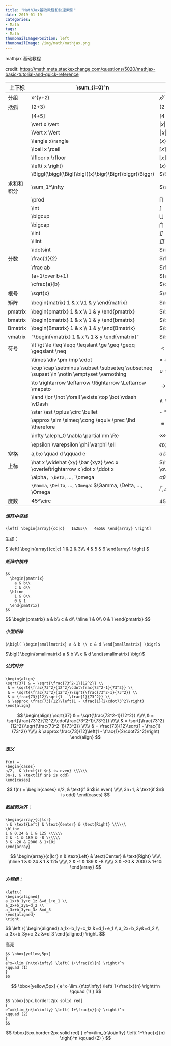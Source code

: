 ```yaml
---
title: "MathJax基础教程和快速索引"
date: 2019-01-19
categories:
- Math
tags:
- Math
thumbnailImagePosition: left
thumbnailImage: /img/math/mathjax.png
---
```

mathjax 基础教程
<!--more-->

credit: https://math.meta.stackexchange.com/questions/5020/mathjax-basic-tutorial-and-quick-reference

| 上下标 | \sum_{i=0}^n | $\sum_{i=0}^n$ |
| ---- | ------------ | ---------------- |
| 分组 | x^{y+z} | $x^{y+z}$ |
| 括弧 | (2+3) | $(2+3)$ |
|      | [4+5] | $[4+5]$ |
|      | \vert x \vert | $\vert x \vert$ |
|      | \Vert x \Vert | $\Vert x \Vert$ |
|      | \langle x\rangle | $\langle x\rangle$ |
|      | \lceil x \rceil | $\lceil x \rceil$ |
|      | \lfloor x \rfloor | $\lfloor x \rfloor$ |
|      | \left( x \right) | $\left( x \right)$ |
|      | \Biggl(\biggl(\Bigl(\bigl((x)\bigr)\Bigr)\biggr)\Biggr) | $\Biggl(\biggl(\Bigl(\bigl((x)\bigr)\Bigr)\biggr)\Biggr)$ |
| 求和和积分 | \sum_1^\infty | $\sum_1^\infty$ |
|      | \prod | $\prod$ |
|      | \int | $\int$ |
|      | \bigcup | $\bigcup$ |
|      | \bigcap | $\bigcap$ |
|      | \iint | $\iint$ |
|      | \iiint | $\iiint$ |
|      | \idotsint | $\idotsint$ |
| 分数 | \frac{1}{2} | $\frac{1}{2}$ |
| | \frac ab | $\frac ab$ |
| | {a+1\over b+1} | ${a+1\over b+1}$ |
| | \cfrac{a}{b} | $\cfrac{a}{b}$ |
| 根号 | \sqrt{x} | $\sqrt{x}$ |
| 矩阵 | \begin{matrix} 1 & x  \\\1 & y   \end{matrix} | $\begin{matrix}     1 & x \\\    1 & y  \\         \end{matrix} $$ |
| pmatrix | \begin{pmatrix} 1 & x  \\\ 1 & y   \end{pmatrix} | $\begin{pmatrix} 1 & x  \\\ 1 & y   \end{pmatrix} $ |
| bmatrix | \begin{bmatrix} 1 & x  \\\ 1 & y   \end{bmatrix} | $\begin{bmatrix} 1 & x  \\\ 1 & y   \end{bmatrix} $ |
| Bmatrix | \begin{Bmatrix} 1 & x  \\\ 1 & y   \end{Bmatrix} | $\begin{Bmatrix} 1 & x  \\\ 1 & y   \end{Bmatrix}$ |
| vmatrix | "\begin{vmatrix} 1 & x  \\\ 1 & y   \end{vmatrix}" | $\begin{vmatrix} 1 & x  \\\ 1 & y   \end{vmatrix}$ |
| 符号 | \lt \gt \le \leq \leqq \leqslant \ge \geq \geqq \geqslant \neq | $\lt \gt \le \leq \leqq \leqslant \ge \geq \geqq \geqslant \neq$ |
| | \times \div \pm \mp \cdot | $\times \div \pm \mp \cdot$ |
| | \cup \cap \setminus \subset \subseteq \subsetneq \supset \in \notin \emptyset \varnothing | $\cup \cap \setminus \subset \subseteq \subsetneq \supset \in \notin \emptyset \varnothing$ |
| | \to \rightarrow \leftarrow \Rightarrow \Leftarrow \mapsto | $\to \rightarrow \leftarrow \Rightarrow \Leftarrow \mapsto$ |
| | \land \lor \lnot \forall \exists \top \bot \vdash \vDash | $\land \lor \lnot \forall \exists \top \bot \vdash \vDash$ |
| | \star \ast \oplus \circ \bullet | $\star \ast \oplus \circ \bullet$ |
| | \approx \sim \simeq \cong \equiv \prec \lhd \therefore | $\approx \sim \simeq \cong \equiv \prec \lhd \therefore$ |
| | \infty \aleph_0 \nabla \partial \Im \Re | $\infty \aleph_0 \nabla \partial \Im \Re$ |
| | \epsilon \varepsilon \phi \varphi \ell | $\epsilon \varepsilon \phi \varphi \ell$ |
| 空格 | a\,b\;c \quad d \qquad e | $a\,b\;c \quad d \qquad e$ |
| 上标 | \hat x \widehat {xy} \bar {xyz} \vec x \overleftrightarrow x \dot x \ddot x | $\hat x \widehat {xy} \bar {xyz} \vec x \overleftrightarrow x \dot x \ddot x$ |
| | \alpha`, \beta`, …, `\omega | $\alpha \beta \omega$ |
| | `\Gamma`, `\Delta`, …, `\Omega`: $\Gamma, \Delta, …, \Omega | $\Gamma, \Delta, …, \Omega$ |
| 度数 | 45^\circ | $45^\circ$ |

##### 矩阵中竖线
```
\left[ \begin{array}{cc|c}   1&2&3\\   4&5&6 \end{array} \right]
```
生成：
<div>$ \left[ \begin{array}{cc|c}   1 & 2 & 3\\\   4 & 5 & 6 \end{array} \right] $</div>


##### 矩阵中横线
```
$$
  \begin{pmatrix}
    a & b\\
    c & d\\
  \hline
    1 & 0\\
    0 & 1
  \end{pmatrix}
$$
```
<div>
$$
  \begin{pmatrix}
    a & b\\
    c & d\\
  \hline
    1 & 0\\
    0 & 1
  \end{pmatrix}
$$
</div>


##### 小型矩阵
```
$\bigl( \begin{smallmatrix} a & b \\ c & d \end{smallmatrix} \bigr)$
```
$\bigl( \begin{smallmatrix} a & b \\\ c & d \end{smallmatrix} \bigr)$

##### 公式对齐

```
\begin{align}
\sqrt{37} & = \sqrt{\frac{73^2-1}{12^2}} \\
 & = \sqrt{\frac{73^2}{12^2}\cdot\frac{73^2-1}{73^2}} \\ 
 & = \sqrt{\frac{73^2}{12^2}}\sqrt{\frac{73^2-1}{73^2}} \\
 & = \frac{73}{12}\sqrt{1 - \frac{1}{73^2}} \\ 
 & \approx \frac{73}{12}\left(1 - \frac{1}{2\cdot73^2}\right)
\end{align}
```


$$
\begin{align}
\sqrt{37} & = \sqrt{\frac{73^2-1}{12^2}} \\\\\\
 & = \sqrt{\frac{73^2}{12^2}\cdot\frac{73^2-1}{73^2}} \\\\\\ 
 & = \sqrt{\frac{73^2}{12^2}}\sqrt{\frac{73^2-1}{73^2}} \\\\\\
 & = \frac{73}{12}\sqrt{1 - \frac{1}{73^2}} \\\\\\
 & \approx \frac{73}{12}\left(1 - \frac{1}{2\cdot73^2}\right)
\end{align}
$$


##### 定义

```
f(n) =
\begin{cases}
n/2,  & \text{if $n$ is even} \\\\\\
3n+1, & \text{if $n$ is odd}
\end{cases}
```
$$
f(n) =
\begin{cases}
n/2,  & \text{if $n$ is even} \\\\\\
3n+1, & \text{if $n$ is odd}
\end{cases}
$$

##### 数组和对齐：

```
\begin{array}{c|lcr}
n & \text{Left} & \text{Center} & \text{Right} \\\\\\
\hline
1 & 0.24 & 1 & 125 \\\\\\
2 & -1 & 189 & -8 \\\\\\
3 & -20 & 2000 & 1+10i
\end{array}
```


$$
\begin{array}{c|lcr}
n & \text{Left} & \text{Center} & \text{Right} \\\\\\
\hline
1 & 0.24 & 1 & 125 \\\\\\
2 & -1 & 189 & -8 \\\\\\
3 & -20 & 2000 & 1+10i
\end{array}
$$

##### 方程组：

```
\left\{
\begin{aligned} 
a_1x+b_1y+c_1z &=d_1+e_1 \\ 
a_2x+b_2y&=d_2 \\ 
a_3x+b_3y+c_3z &=d_3 
\end{aligned} 
\right. 
```

<div>
$$
\left \{
\begin{aligned} 
a_1x+b_1y+c_1z &=d_1+e_1 \\ 
a_2x+b_2y&=d_2 \\ 
a_3x+b_3y+c_3z &=d_3 
\end{aligned} 
\right. 
$$
</div>


高亮

```
$$ \bbox[yellow,5px]
{
e^x=\lim_{n\to\infty} \left( 1+\frac{x}{n} \right)^n
\qquad (1)
}
$$
```

$$ \bbox[yellow,5px]
{
e^x=\lim_{n\to\infty} \left( 1+\frac{x}{n} \right)^n
\qquad (1)
}
$$
```
$$ \bbox[5px,border:2px solid red]
{
e^x=\lim_{n\to\infty} \left( 1+\frac{x}{n} \right)^n
\qquad (2) 
}
$$
```
$$ \bbox[5px,border:2px solid red]
{
e^x=\lim_{n\to\infty} \left( 1+\frac{x}{n} \right)^n
\qquad (2) 
}
$$

```